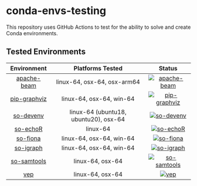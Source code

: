 # conda-envs-testing
This repository uses GitHub Actions to test for the ability to solve and create Conda environments.

## Tested Environments
| Environment | Platforms Tested | Status |
| :---------: | :--------------: | :----: |
| [apache-beam](envs/apache-beam.yaml) | linux-64, osx-64, osx-arm64 | [![apache-beam](https://github.com/mfansler/conda-envs-testing/actions/workflows/apache-beam.yaml/badge.svg)](https://github.com/mfansler/conda-envs-testing/actions/workflows/apache-beam.yaml) |
| [pip-graphviz](envs/pip-graphviz.yaml) | linux-64, osx-64, win-64 | [![pip-graphviz](https://github.com/mfansler/conda-envs-testing/actions/workflows/pip-graphviz.yaml/badge.svg)](https://github.com/mfansler/conda-envs-testing/actions/workflows/pip-graphviz.yaml) |
| [so-devenv](envs/so-devenv.yaml) | linux-64 (ubuntu18, ubuntu20), osx-64 | [![so-devenv](https://github.com/mfansler/conda-envs-testing/actions/workflows/so-devenv.yaml/badge.svg)](https://github.com/mfansler/conda-envs-testing/actions/workflows/so-devenv.yaml) |
| [so-echoR](https://github.com/RajLabMSSM/echolocatoR/raw/master/inst/conda/echoR.yml) | linux-64 | [![so-echoR](https://github.com/mfansler/conda-envs-testing/actions/workflows/so-echoR.yaml/badge.svg)](https://github.com/mfansler/conda-envs-testing/actions/workflows/so-echoR.yaml) |
| [so-fiona](envs/so-fiona.yaml) | linux-64, osx-64, win-64 | [![so-fiona](https://github.com/mfansler/conda-envs-testing/actions/workflows/so-fiona.yaml/badge.svg)](https://github.com/mfansler/conda-envs-testing/actions/workflows/so-fiona.yaml) |
| [so-igraph](envs/so-igraph.yaml) | linux-64, osx-64, win-64 | [![so-igraph](https://github.com/mfansler/conda-envs-testing/actions/workflows/so-igraph.yaml/badge.svg)](https://github.com/mfansler/conda-envs-testing/actions/workflows/so-igraph.yaml) |
| [so-samtools](envs/so-samtools.yaml) | linux-64, osx-64 | [![so-samtools](https://github.com/mfansler/conda-envs-testing/actions/workflows/so-samtools.yaml/badge.svg)](https://github.com/mfansler/conda-envs-testing/actions/workflows/so-samtools.yaml) |
| [vep](envs/vep.yaml) | linux-64, osx-64 | [![vep](https://github.com/mfansler/conda-envs-testing/actions/workflows/vep.yaml/badge.svg)](https://github.com/mfansler/conda-envs-testing/actions/workflows/vep.yaml) |
